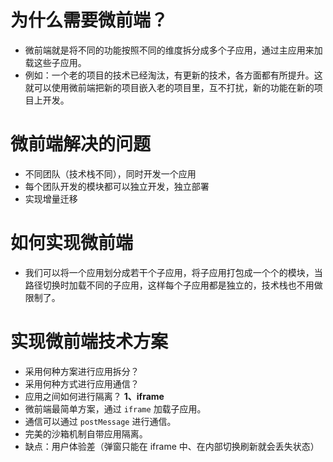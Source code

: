# 为什么需要微前端？
* 微前端就是将不同的功能按照不同的维度拆分成多个子应用，通过主应用来加载这些子应用。
* 例如：一个老的项目的技术已经淘汰，有更新的技术，各方面都有所提升。这就可以使用微前端把新的项目嵌入老的项目里，互不打扰，新的功能在新的项目上开发。
# 微前端解决的问题
* 不同团队（技术栈不同），同时开发一个应用
* 每个团队开发的模块都可以独立开发，独立部署
* 实现增量迁移
# 如何实现微前端
* 我们可以将一个应用划分成若干个子应用，将子应用打包成一个个的模块，当路径切换时加载不同的子应用，这样每个子应用都是独立的，技术栈也不用做限制了。
# 实现微前端技术方案
* 采用何种方案进行应用拆分？
* 采用何种方式进行应用通信？
* 应用之间如何进行隔离？
**1、iframe**
* 微前端最简单方案，通过 `iframe` 加载子应用。
* 通信可以通过 `postMessage` 进行通信。
* 完美的沙箱机制自带应用隔离。
* 缺点：用户体验差（弹窗只能在 iframe 中、在内部切换刷新就会丢失状态）